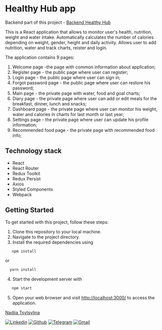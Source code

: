 # Healthy Hub app

Backend part of this project -
[Backend Healthy Hub](https://github.com/1Kostik/backend_healthyhub)

This is a React application that allows to monitor user's health, nutrition,
weight and water intake. Automatically calculates the number of calories
depending on weight, gender, height and daily activity. Allows user to add
nutrition, water and track charts, reister and login.

The application contains 9 pages:

1. Welcome page -the page with common information about application;
2. Register page - the public page where user can register;
3. Login page - the public page where user can sign in;
4. Forgot password page - the public page where user can restore his password;
5. Main page - the private page with water, food and goal charts;
6. Diary page - the private page where user can add or edit meals for the
   breakfast, dinner, lunch and snacks;
7. Dashboard page - the private page where user can monitor his weight, water
   and calories in charts for last month or last year;
8. Settings page - the private page where user can update his profile
   information;
9. Recommended food page - the private page with recommended food info;

## Technology stack

- React
- React Router
- Redux Toolkit
- Redux Persist
- Axios
- Styled Components
- Webpack

## Getting Started

To get started with this project, follow these steps:

1. Clone this repository to your local machine.
2. Navigate to the project directory.
3. Install the required dependencies using

```bash
   npm install
```

or

```bash
  yarn install
```

4. Start the development server with

```bash
   npm start
```

5. Open your web browser and visit
   [http://localhost:3000/](http://localhost:3000/) to access the application.

[Nadiia Tsytsylina](https://github.com/nadiia-tsytsylina)

[![Linkedin](https://img.shields.io/badge/LinkedIn-0077B5?style=for-the-badge&logo=linkedin&logoColor=white)](https://www.linkedin.com/in/nadiia-tsytsylina/)
[![Github](https://img.shields.io/badge/GitHub-100000?style=for-the-badge&logo=github&logoColor=white)](https://github.com/nadiia-tsytsylina)
[![Telegram](https://img.shields.io/badge/Telegram-2CA5E0?style=for-the-badge&logo=telegram&logoColor=white)](https://t.me/Nadiia_tsytsylina)
[![Gmail](https://img.shields.io/badge/Gmail-D14836?style=for-the-badge&logo=gmail&logoColor=white)](mailto:miniova95@gmail.com)

